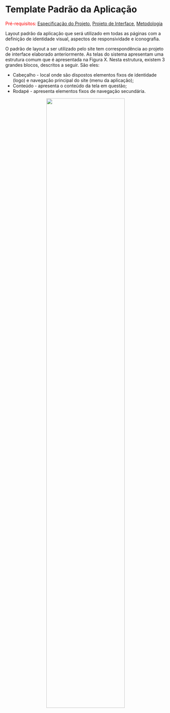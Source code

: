 # Template Padrão da Aplicação

<span style="color:red">Pré-requisitos: <a href="2-Especificação do Projeto.md"> Especificação do Projeto</a></span>, <a href="3-Projeto de Interface.md"> Projeto de Interface</a>, <a href="4-Metodologia.md"> Metodologia</a>

Layout padrão da aplicação que será utilizado em todas as páginas com a definição de identidade visual, aspectos de responsividade e iconografia.

O padrão de layout a ser utilizado pelo site tem correspondência ao projeto de interface elaborado anteriormente.  As telas do sistema apresentam uma estrutura comum que é apresentada na Figura X. Nesta estrutura, existem 3 grandes blocos, descritos a seguir. São eles:  

- Cabeçalho - local onde são dispostos elementos fixos de identidade (logo) e navegação principal do site (menu da aplicação);  
- Conteúdo - apresenta o conteúdo da tela em questão;  
- Rodapé - apresenta elementos fixos de navegação secundária.



<div align="center">
<img src= https://github.com/ICEI-PUC-Minas-PMV-ADS/spacenet-puc/blob/126143de4ee52eab8a19632417c8d3b1cb83bdce/docs/img/template%20da%20aplicacao.png
     width="70%"/>
 </div>
